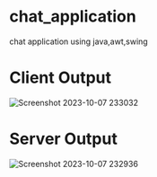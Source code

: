 # chat_application
chat application using java,awt,swing

# Client Output
![Screenshot 2023-10-07 233032](https://github.com/khatuasunil/chat_application/assets/110319051/34b2280d-6146-4f43-b3a9-7319bf07d30b)

# Server Output

![Screenshot 2023-10-07 232936](https://github.com/khatuasunil/chat_application/assets/110319051/a78fa3fc-451f-435c-b6df-e4c27aa1cdf8)

